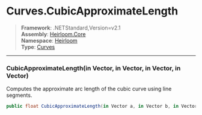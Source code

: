 # Curves.CubicApproximateLength

> **Framework**: .NETStandard,Version=v2.1  
> **Assembly**: [Heirloom.Core][0]  
> **Namespace**: [Heirloom][0]  
> **Type**: [Curves][1]  

--------------------------------------------------------------------------------

### CubicApproximateLength(in Vector, in Vector, in Vector, in Vector)

Computes the approximate arc length of the cubic curve using line segments.

```cs
public float CubicApproximateLength(in Vector a, in Vector b, in Vector c, in Vector d)
```

[0]: ../Heirloom.Core.md
[1]: Heirloom.Curves.md
